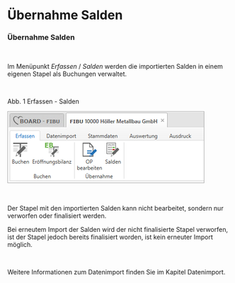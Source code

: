 # Übernahme Salden

### Übernahme Salden

&nbsp;

Im Menüpunkt *Erfassen* / *Salden* werden die importierten Salden in einem eigenen Stapel als Buchungen verwaltet.&nbsp;

&nbsp;

Abb. 1 Erfassen - Salden

![Image](<lib/NeuesElement57.png>)

&nbsp;

Der Stapel mit den importierten Salden kann nicht bearbeitet, sondern nur verworfen oder finalisiert werden.&nbsp;

Bei erneutem Import der Salden wird der nicht finalisierte Stapel verworfen, ist der Stapel jedoch bereits finalisiert worden, ist kein erneuter Import möglich.

&nbsp;

Weitere Informationen zum Datenimport finden Sie im Kapitel Datenimport.

